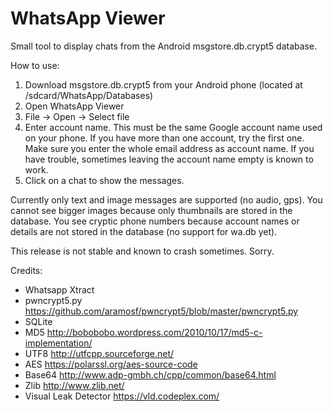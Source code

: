 # WhatsApp Viewer

Small tool to display chats from the Android msgstore.db.crypt5 database.

How to use:

1. Download msgstore.db.crypt5 from your Android phone (located at /sdcard/WhatsApp/Databases)
2. Open WhatsApp Viewer
3. File -> Open -> Select file
4. Enter account name. This must be the same Google account name used on your phone. If you have more than one account, try the first one. Make sure you enter the whole email address as account name. If you have trouble, sometimes leaving the account name empty is known to work.
5. Click on a chat to show the messages.

Currently only text and image messages are supported (no audio, gps).
You cannot see bigger images because only thumbnails are stored in the database.
You see cryptic phone numbers because account names or details are not stored in the database (no support for wa.db yet).

This release is not stable and known to crash sometimes. Sorry.

Credits:

* Whatsapp Xtract
* pwncrypt5.py https://github.com/aramosf/pwncrypt5/blob/master/pwncrypt5.py
* SQLite
* MD5 http://bobobobo.wordpress.com/2010/10/17/md5-c-implementation/
* UTF8 http://utfcpp.sourceforge.net/
* AES https://polarssl.org/aes-source-code
* Base64 http://www.adp-gmbh.ch/cpp/common/base64.html
* Zlib http://www.zlib.net/
* Visual Leak Detector https://vld.codeplex.com/
